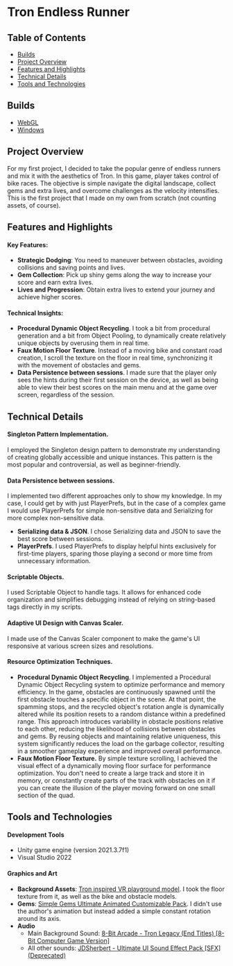 # Tron Endless Runner

## Table of Contents
* [Builds](#builds)
* [Project Overview](#project-overview)
* [Features and Highlights](#features-and-highlights)
* [Technical Details](#technical-details)
* [Tools and Technologies](#tools-and-technologies)

## Builds
* [WebGL](https://allros.itch.io/tron-endless-runner)
* [Windows](https://github.com/alsandbox/Tron-Endless-Runner/releases/tag/winbuild)

## Project Overview
For my first project, I decided to take the popular genre of endless runners and mix it with the aesthetics of Tron. In this game, player takes control of bike races. The objective is simple navigate the digital landscape, collect gems and extra lives, and overcome challenges as the velocity intensifies. This is the first project that I made on my own from scratch (not counting assets, of course).

## Features and Highlights
#### Key Features:
* **Strategic Dodging**: You need to maneuver between obstacles, avoiding collisions and saving points and lives.
* **Gem Collection**: Pick up shiny gems along the way to increase your score and earn extra lives. 
* **Lives and Progression**: Obtain extra lives to extend your journey and achieve higher scores. 

#### Technical Insights:
* **Procedural Dynamic Object Recycling**. I took a bit from procedural generation and a bit from Object Pooling, to dynamically create relatively unique objects by overusing them in real time.
* **Faux Motion Floor Texture**. Instead of a moving bike and constant road creation, I scroll the texture on the floor in real time, synchronizing it with the movement of obstacles and gems.
* **Data Persistence between sessions**. I made sure that the player only sees the hints during their first session on the device, as well as being able to view their best scores on the main menu and at the game over screen, regardless of the session.


## Technical Details
#### Singleton Pattern Implementation.
I employed the Singleton design pattern to demonstrate my understanding of creating globally accessible and unique instances. This pattern is the most popular and controversial, as well as beginner-friendly. 

#### Data Persistence between sessions. 
I implemented two different approaches only to show my knowledge. In my case, I could get by with just PlayerPrefs, but in the case of a complex game I would use PlayerPrefs for simple non-sensitive data and Serializing for more complex non-sensitive data.
* **Serializing data & JSON**. I chose Serializing data and JSON to save the best score between sessions. 
* **PlayerPrefs**. I used PlayerPrefs to display helpful hints exclusively for first-time players, sparing those playing a second or more time from unnecessary information.

#### Scriptable Objects.
I used Scriptable Object to handle tags. It allows for enhanced code organization and simplifies debugging instead of relying on string-based tags directly in my scripts.

#### Adaptive UI Design with Canvas Scaler.
I made use of the Canvas Scaler component to make the game's UI responsive at various screen sizes and resolutions.

#### Resource Optimization Techniques.
* **Procedural Dynamic Object Recycling**. I implemented a Procedural Dynamic Object Recycling system to optimize performance and memory efficiency. In the game, obstacles are continuously spawned until the first obstacle touches a specific object in the scene. At that point, the spamming stops, and the recycled object's rotation angle is dynamically altered while its position resets to a random distance within a predefined range. This approach introduces variability in obstacle positions relative to each other, reducing the likelihood of collisions between obstacles and gems. By reusing objects and maintaining relative uniqueness, this system significantly reduces the load on the garbage collector, resulting in a smoother gameplay experience and improved overall performance.
* **Faux Motion Floor Texture.** By simple texture scrolling, I achieved the visual effect of a dynamically moving floor surface for performance optimization. You don't need to create a large track and store it in memory, or constantly create parts of the track with obstacles on it if you can create the illusion of the player moving forward on one small section of the quad.

## Tools and Technologies
#### Development Tools
* Unity game engine (version 2021.3.7f1)
* Visual Studio 2022

#### Graphics and Art
* **Background Assets**: [Tron inspired VR playground model](https://skfb.ly/6xEqo). I took the floor texture from it, as well as the bike and obstacle models.
* **Gems**: [Simple Gems Ultimate Animated Customizable Pack](https://assetstore.unity.com/packages/3d/props/simple-gems-ultimate-animated-customizable-pack-73764). I didn't use the author's animation but instead added a simple constant rotation around its axis.
* **Audio**
   - Main Background Sound: [8-Bit Arcade - Tron Legacy (End Titles) [8-Bit Computer Game Version]](https://open.spotify.com/track/2TidjDeKyGnj0va4xt42Vu?si=fb93294c463a4a4c)
   - All other sounds: [JDSherbert - Ultimate UI Sound Effect Pack [SFX] (Deprecated)](https://assetstore.unity.com/packages/audio/sound-fx/ultimate-ui-sound-effect-pack-sfx-228228)
